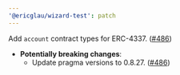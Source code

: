 ```yaml
---
'@ericglau/wizard-test': patch
---
```


Add `account` contract types for ERC-4337. ([#486](https://github.com/OpenZeppelin/contracts-wizard/pull/486))
- **Potentially breaking changes**:
  - Update pragma versions to 0.8.27. ([#486](https://github.com/OpenZeppelin/contracts-wizard/pull/486))
